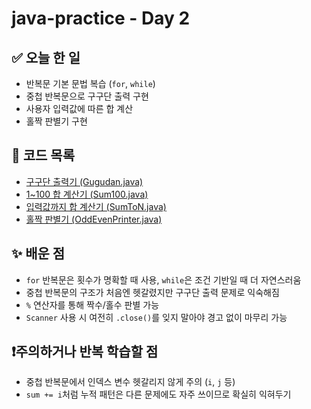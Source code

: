 # java-practice - Day 2

## ✅ 오늘 한 일
- 반복문 기본 문법 복습 (`for`, `while`)
- 중첩 반복문으로 구구단 출력 구현
- 사용자 입력값에 따른 합 계산
- 홀짝 판별기 구현

## 📁 코드 목록
- [구구단 출력기 (Gugudan.java)](./Gugudan.java)
- [1~100 합 계산기 (Sum100.java)](./Sum100.java)
- [입력값까지 합 계산기 (SumToN.java)](./SumToN.java)
- [홀짝 판별기 (OddEvenPrinter.java)](./OddEvenPrinter.java)

## ✨ 배운 점
- `for` 반복문은 횟수가 명확할 때 사용, `while`은 조건 기반일 때 더 자연스러움
- 중첩 반복문의 구조가 처음엔 헷갈렸지만 구구단 출력 문제로 익숙해짐
- `%` 연산자를 통해 짝수/홀수 판별 가능
- `Scanner` 사용 시 여전히 `.close()`를 잊지 말아야 경고 없이 마무리 가능

## ❗️주의하거나 반복 학습할 점
- 중첩 반복문에서 인덱스 변수 헷갈리지 않게 주의 (`i`, `j` 등)
- `sum += i`처럼 누적 패턴은 다른 문제에도 자주 쓰이므로 확실히 익혀두기
